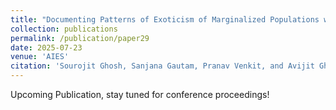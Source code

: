 ```yaml
---
title: "Documenting Patterns of Exoticism of Marginalized Populations within Text-to-Image Generators"
collection: publications
permalink: /publication/paper29
date: 2025-07-23
venue: 'AIES'
citation: 'Sourojit Ghosh, Sanjana Gautam, Pranav Venkit, and Avijit Ghosh. (2025). Documenting Patterns of Exoticism of Marginalized Populations within Text-to-Image Generators. Upcoming Publication, AI, Ethics and Society.'
---
```


Upcoming Publication, stay tuned for conference proceedings!

